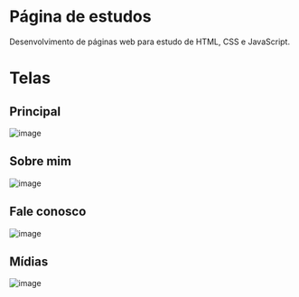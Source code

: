# Página de estudos
Desenvolvimento de páginas web para estudo de HTML, CSS e JavaScript.

# Telas
## Principal
![image](https://user-images.githubusercontent.com/105234198/176328384-22c1836b-96fe-4589-9631-942cbc20be1c.png)
## Sobre mim
![image](https://user-images.githubusercontent.com/105234198/176281522-a2028050-c517-4839-9069-bcb9c1884839.png)
## Fale conosco
![image](https://user-images.githubusercontent.com/105234198/176281636-458ad925-9cc8-49bd-b944-303a64447945.png)
## Mídias
![image](https://user-images.githubusercontent.com/105234198/176328297-e950034e-a850-4b78-833f-b72b5bd829e3.png)
